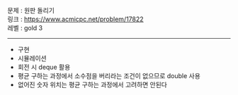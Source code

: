 문제 : 원판 돌리기
<br>
링크 : https://www.acmicpc.net/problem/17822
<br>
레벨 : gold 3

---

- 구현
- 시뮬레이션
- 회전 시 deque 활용
- 평균 구하는 과정에서 소수점을 버리라는 조건이 없으므로 double 사용
- 없어진 숫자 위치는 평균 구하는 과정에서 고려하면 안된다